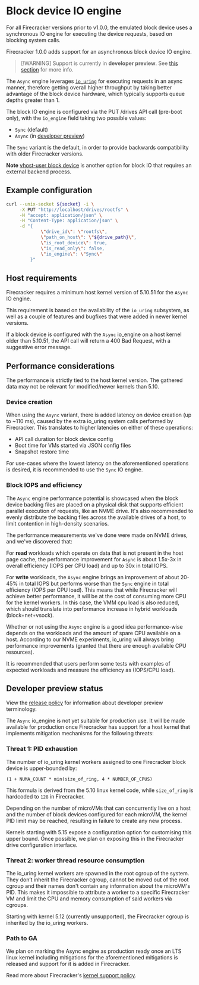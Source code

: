 # Block device IO engine

For all Firecracker versions prior to v1.0.0, the emulated block device uses a
synchronous IO engine for executing the device requests, based on blocking
system calls.

Firecracker 1.0.0 adds support for an asynchronous block device IO engine.

> \[!WARNING\] Support is currently in **developer preview**. See
> [this section](#developer-preview-status) for more info.

The `Async` engine leverages [`io_uring`](https://kernel.dk/io_uring.pdf) for
executing requests in an async manner, therefore getting overall higher
throughput by taking better advantage of the block device hardware, which
typically supports queue depths greater than 1.

The block IO engine is configured via the PUT /drives API call (pre-boot only),
with the `io_engine` field taking two possible values:

- `Sync` (default)
- `Async` (in [developer preview](../RELEASE_POLICY.md))

The `Sync` variant is the default, in order to provide backwards compatibility
with older Firecracker versions.

**Note** [vhost-user block device](./block-vhost-user.md) is another option for
block IO that requires an external backend process.

## Example configuration

```bash
curl --unix-socket ${socket} -i \
     -X PUT "http://localhost/drives/rootfs" \
     -H "accept: application/json" \
     -H "Content-Type: application/json" \
     -d "{
             \"drive_id\": \"rootfs\",
             \"path_on_host\": \"${drive_path}\",
             \"is_root_device\": true,
             \"is_read_only\": false,
             \"io_engine\": \"Sync\"
         }"
```

## Host requirements

Firecracker requires a minimum host kernel version of 5.10.51 for the `Async` IO
engine.

This requirement is based on the availability of the `io_uring` subsystem, as
well as a couple of features and bugfixes that were added in newer kernel
versions.

If a block device is configured with the `Async` io_engine on a host kernel
older than 5.10.51, the API call will return a 400 Bad Request, with a
suggestive error message.

## Performance considerations

The performance is strictly tied to the host kernel version. The gathered data
may not be relevant for modified/newer kernels than 5.10.

### Device creation

When using the `Async` variant, there is added latency on device creation (up to
~110 ms), caused by the extra io_uring system calls performed by Firecracker.
This translates to higher latencies on either of these operations:

- API call duration for block device config
- Boot time for VMs started via JSON config files
- Snapshot restore time

For use-cases where the lowest latency on the aforementioned operations is
desired, it is recommended to use the `Sync` IO engine.

### Block IOPS and efficiency

The `Async` engine performance potential is showcased when the block device
backing files are placed on a physical disk that supports efficient parallel
execution of requests, like an NVME drive. It's also recommended to evenly
distribute the backing files across the available drives of a host, to limit
contention in high-density scenarios.

The performance measurements we've done were made on NVME drives, and we've
discovered that:

For __read__ workloads which operate on data that is not present in the host
page cache, the performance improvement for `Async` is about 1.5x-3x in overall
efficiency (IOPS per CPU load) and up to 30x in total IOPS.

For __write__ workloads, the `Async` engine brings an improvement of about
20-45% in total IOPS but performs worse than the `Sync` engine in total
efficiency (IOPS per CPU load). This means that while Firecracker will achieve
better performance, it will be at the cost of consuming more CPU for the kernel
workers. In this case, the VMM cpu load is also reduced, which should translate
into performance increase in hybrid workloads (block+net+vsock).

Whether or not using the `Async` engine is a good idea performance-wise depends
on the workloads and the amount of spare CPU available on a host. According to
our NVME experiments, io_uring will always bring performance improvements
(granted that there are enough available CPU resources).

It is recommended that users perform some tests with examples of expected
workloads and measure the efficiency as (IOPS/CPU load).

## Developer preview status

View the [release policy](../RELEASE_POLICY.md) for information about developer
preview terminology.

The `Async` io_engine is not yet suitable for production use. It will be made
available for production once Firecracker has support for a host kernel that
implements mitigation mechanisms for the following threats:

### Threat 1: PID exhaustion

The number of io_uring kernel workers assigned to one Firecracker block device
is upper-bounded by:

```
(1 + NUMA_COUNT * min(size_of_ring, 4 * NUMBER_OF_CPUS)
```

This formula is derived from the 5.10 linux kernel code, while `size_of_ring` is
hardcoded to `128` in Firecracker.

Depending on the number of microVMs that can concurrently live on a host and the
number of block devices configured for each microVM, the kernel PID limit may be
reached, resulting in failure to create any new process.

Kernels starting with 5.15 expose a configuration option for customising this
upper bound. Once possible, we plan on exposing this in the Firecracker drive
configuration interface.

### Threat 2: worker thread resource consumption

The io_uring kernel workers are spawned in the root cgroup of the system. They
don’t inherit the Firecracker cgroup, cannot be moved out of the root cgroup and
their names don't contain any information about the microVM's PID. This makes it
impossible to attribute a worker to a specific Firecracker VM and limit the CPU
and memory consumption of said workers via cgroups.

Starting with kernel 5.12 (currently unsupported), the Firecracker cgroup is
inherited by the io_uring workers.

### Path to GA

We plan on marking the Async engine as production ready once an LTS linux kernel
including mitigations for the aforementioned mitigations is released and support
for it is added in Firecracker.

Read more about Firecracker's [kernel support policy](../kernel-policy.md).
